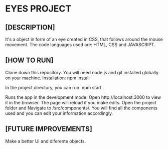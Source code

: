 # EYES PROJECT

## [DESCRIPTION]

It's a object in form of an eye created in CSS, that follows around the mouse movement. 
The code languages used are: HTML, CSS and JAVASCRIPT. 

## [HOW TO RUN]

Clone down this repository. You will need node.js and git installed globally on your machine. Installation: npm install

In the project directory, you can run: npm start

Runs the app in the development mode. Open http://localhost:3000 to view it in the browser. The page will reload if you make edits. Open the project folder and Navigate to /src/components/. You will find all the components used and you can edit your information accordingly.

## [FUTURE IMPROVEMENTS]

Make a better UI and diferente objects.
